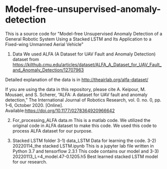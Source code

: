 # Model-free-unsupervised-anomaly-detection

This is a source code for "Model-free Unsupervised Anomaly Detection of a General Robotic System Using a Stacked LSTM and Its Application to a Fixed-wing Unmanned Aerial Vehicle"

1) Data
We used ALFA (A Dataset for UAV Fault and Anomaly Detection) dataset from
https://kilthub.cmu.edu/articles/dataset/ALFA_A_Dataset_for_UAV_Fault_and_Anomaly_Detection/12707963

Detailed explanation of the data is in
http://theairlab.org/alfa-dataset/

If you are using the data in this repository, please cite
A. Keipour, M. Mousaei, and S. Scherer, “ALFA: A dataset for UAV fault and anomaly detection,” The International Journal of Robotics Research, vol. 0. no.  0,  pp.  1–6,  October  2020.  [Online]. Available:https://doi.org/10.1177/0278364920966642

2) For_processing_ALFA data.m
This is a matlab code.
We utilized the original code in ALFA dataset to make this code.
We used this code to process ALFA dataset for our purpose.

3) Stacked LSTM folder
3-1) data_LSTM
Data for learning the code.
3-2) 20220114_the stacked LSTM.ipynb
This is a jupyter lab file written in Python 3.7 and tensorflow 2.3.1
This code contains our model and 
3-3) 20220113_L=4_model.47-0.1205.h5
Best learned stacked LSTM model for our research.
